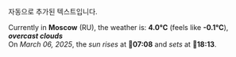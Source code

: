 
자동으로 추가된 텍스트입니다.

<!--START_SECTION:weather:moscow-->
Currently in **Moscow** (RU), the weather is: **4.0°C** (feels like **-0.1°C**), ***overcast clouds***<br/>
On *March 06, 2025*, the *sun rises* at 🌅**07:08** and *sets* at 🌇**18:13**.
<!--END_SECTION:weather-->
